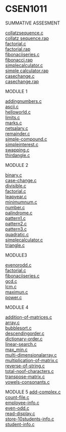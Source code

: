 # CSEN1011

SUMMATIVE ASSESMENT

[collatzsequence.c](https://github.com/karrisowmya/CSEN1011/blob/8a9b61acdc9cda9df289dc48211c7d08195eae57/collatzsequence.c)<br/>
[collatz sequence.rap](https://github.com/karrisowmya/CSEN1011/blob/10efa9c894189f6237c71f3c54982d935d0318af/collatz%20sequence.rap)<br/>
[factorial.c](https://github.com/karrisowmya/CSEN1011/blob/8a9b61acdc9cda9df289dc48211c7d08195eae57/collatzsequence.c)<br/>
[factorial.rap](https://github.com/karrisowmya/CSEN1011/blob/d2602ddcc325fc887153e6c8f3720d811a6a50e7/factorial.rap)<br/>
[fibonaciiseries.c](https://github.com/karrisowmya/CSEN1011/blob/8a9b61acdc9cda9df289dc48211c7d08195eae57/collatzsequence.c)<br/>
[fibonacci.rap](https://github.com/karrisowmya/CSEN1011/blob/d55d48c3f1c2fda61e99695a04b43f7950fad009/fibonacci.rap)<br/>
[simplecalculator.c](https://github.com/karrisowmya/CSEN1011/blob/8a9b61acdc9cda9df289dc48211c7d08195eae57/collatzsequence.c)<br/>
[simple calculator.rap](https://github.com/karrisowmya/CSEN1011/blob/2851cc361df5a9e4a3235bcd1a336c10154d213a/simple%20calculator.rap)<br/>
[casechange.c](https://github.com/karrisowmya/CSEN1011/blob/8a9b61acdc9cda9df289dc48211c7d08195eae57/collatzsequence.c)<br/>
[casechange.rap](https://github.com/karrisowmya/CSEN1011/blob/723c893482eb58fead0909e725a8688a96c0c920/casechange.rap)<br/>

MODULE 1

[addingnumbers.c](https://github.com/karrisowmya/CSEN1011/blob/dc3f2d838e40784426e341fec06c5d4a666cfba5/MODULE%201/addingnumbers.c)<br/>
[ascii.c](https://github.com/karrisowmya/CSEN1011/blob/dc3f2d838e40784426e341fec06c5d4a666cfba5/MODULE%201/ascii.c)<br/>
[helloworld.c](https://github.com/karrisowmya/CSEN1011/blob/dc3f2d838e40784426e341fec06c5d4a666cfba5/MODULE%201/helloworld.c)<br/>
[limits.c](https://github.com/karrisowmya/CSEN1011/blob/dc3f2d838e40784426e341fec06c5d4a666cfba5/MODULE%201/limits.c)<br/>
[marks.c](https://github.com/karrisowmya/CSEN1011/blob/dc3f2d838e40784426e341fec06c5d4a666cfba5/MODULE%201/marks.c)<br/>
[netsalary.c](https://github.com/karrisowmya/CSEN1011/blob/dc3f2d838e40784426e341fec06c5d4a666cfba5/MODULE%201/netsalary.c)<br/>
[remainder.c](https://github.com/karrisowmya/CSEN1011/blob/dc3f2d838e40784426e341fec06c5d4a666cfba5/MODULE%201/remainder.c)<br/>
[simple-compound.c](https://github.com/karrisowmya/CSEN1011/blob/dc3f2d838e40784426e341fec06c5d4a666cfba5/MODULE%201/simple-compound.c)<br/>
[simpleinterest.c](https://github.com/karrisowmya/CSEN1011/blob/dc3f2d838e40784426e341fec06c5d4a666cfba5/MODULE%201/simpleinterest.c)<br/>
[swapping.c](https://github.com/karrisowmya/CSEN1011/blob/dc3f2d838e40784426e341fec06c5d4a666cfba5/MODULE%201/swapping.c)<br/>
[thirdangle.c](https://github.com/karrisowmya/CSEN1011/blob/dc3f2d838e40784426e341fec06c5d4a666cfba5/MODULE%201/thirdangle.c)<br/>

MODULE 2

[binary.c](https://github.com/karrisowmya/CSEN1011/blob/29d15d97ec5570aa3a894444def8153b61555685/MODULE%202/binary.c)<br/>
[case-change.c](https://github.com/karrisowmya/CSEN1011/blob/29d15d97ec5570aa3a894444def8153b61555685/MODULE%202/case-change.c)<br/>
[divisible.c](https://github.com/karrisowmya/CSEN1011/blob/29d15d97ec5570aa3a894444def8153b61555685/MODULE%202/divisible.c)<br/>
[factorial.c](https://github.com/karrisowmya/CSEN1011/blob/29d15d97ec5570aa3a894444def8153b61555685/MODULE%202/factorial.c)<br/>
[leapyear.c](https://github.com/karrisowmya/CSEN1011/blob/29d15d97ec5570aa3a894444def8153b61555685/MODULE%202/leapyear.c)<br/>
[minimumnum.c](https://github.com/karrisowmya/CSEN1011/blob/29d15d97ec5570aa3a894444def8153b61555685/MODULE%202/minimumnum.c)<br/>
[number.c](https://github.com/karrisowmya/CSEN1011/blob/29d15d97ec5570aa3a894444def8153b61555685/MODULE%202/number.c)<br/>
[palindrome.c](https://github.com/karrisowmya/CSEN1011/blob/29d15d97ec5570aa3a894444def8153b61555685/MODULE%202/palindrome.c)<br/>
[pattern1.c](https://github.com/karrisowmya/CSEN1011/blob/29d15d97ec5570aa3a894444def8153b61555685/MODULE%202/pattern1.c)<br/>
[pattern2.c](https://github.com/karrisowmya/CSEN1011/blob/29d15d97ec5570aa3a894444def8153b61555685/MODULE%202/pattern2.c)<br/>
[pattern3.c](https://github.com/karrisowmya/CSEN1011/blob/29d15d97ec5570aa3a894444def8153b61555685/MODULE%202/pattern3.c)<br/>
[quadratic.c](https://github.com/karrisowmya/CSEN1011/blob/29d15d97ec5570aa3a894444def8153b61555685/MODULE%202/quadratic.c)<br/>
[simplecalculator.c](https://github.com/karrisowmya/CSEN1011/blob/29d15d97ec5570aa3a894444def8153b61555685/MODULE%202/simplecalculator.c)<br/>
[triangle.c](https://github.com/karrisowmya/CSEN1011/blob/29d15d97ec5570aa3a894444def8153b61555685/MODULE%202/triangle.c)<br/>

MODULE3

[evenorodd.c](https://github.com/karrisowmya/CSEN1011/blob/29d15d97ec5570aa3a894444def8153b61555685/MODULE3/evenorodd.c)<br/>
[factorial.c](https://github.com/karrisowmya/CSEN1011/blob/29d15d97ec5570aa3a894444def8153b61555685/MODULE3/factorial.c)<br/>
[fibonaciiseries.c](https://github.com/karrisowmya/CSEN1011/blob/29d15d97ec5570aa3a894444def8153b61555685/MODULE3/fibonaciiseries.c)<br/>
[gcd.c](https://github.com/karrisowmya/CSEN1011/blob/29d15d97ec5570aa3a894444def8153b61555685/MODULE3/gcd.c)<br/>
[lcm.c](https://github.com/karrisowmya/CSEN1011/blob/29d15d97ec5570aa3a894444def8153b61555685/MODULE3/lcm.c)<br/>
[maximun.c](https://github.com/karrisowmya/CSEN1011/blob/29d15d97ec5570aa3a894444def8153b61555685/MODULE3/maximun.c)<br/>
[power.c](https://github.com/karrisowmya/CSEN1011/blob/29d15d97ec5570aa3a894444def8153b61555685/MODULE3/power.c)<br/>

MODULE 4

[addition-of-matrices.c](https://github.com/karrisowmya/CSEN1011/blob/29d15d97ec5570aa3a894444def8153b61555685/MODULE%204/addition-of-matrices.c)<br/>
[array.c](https://github.com/karrisowmya/CSEN1011/blob/29d15d97ec5570aa3a894444def8153b61555685/MODULE%204/array.c)<br/>
[bubblesort.c](https://github.com/karrisowmya/CSEN1011/blob/03aa9c96a46adf751ded175682413f4cc97a362c/MODULE%204/bubblesort.c)<br/>
[descendingorder.c](https://github.com/karrisowmya/CSEN1011/blob/03aa9c96a46adf751ded175682413f4cc97a362c/MODULE%204/descendingorder.c)<br/>
[dictionary-order.c](https://github.com/karrisowmya/CSEN1011/blob/03aa9c96a46adf751ded175682413f4cc97a362c/MODULE%204/dictionary-order.c)<br/>
[linear-search.c](https://github.com/karrisowmya/CSEN1011/blob/03aa9c96a46adf751ded175682413f4cc97a362c/MODULE%204/linear-search.c)<br/>
[max_min.c](https://github.com/karrisowmya/CSEN1011/blob/03aa9c96a46adf751ded175682413f4cc97a362c/MODULE%204/max_min.c)<br/>
[multi-dimensionalarray.c](https://github.com/karrisowmya/CSEN1011/blob/03aa9c96a46adf751ded175682413f4cc97a362c/MODULE%204/multi-dimensionalarray.c)<br/>
[multiplication-of-matrix.c](https://github.com/karrisowmya/CSEN1011/blob/03aa9c96a46adf751ded175682413f4cc97a362c/MODULE%204/multiplication-of-matrix.c)<br/>
[reverse-of-string.c](https://github.com/karrisowmya/CSEN1011/blob/03aa9c96a46adf751ded175682413f4cc97a362c/MODULE%204/reverse-of-string.c)<br/>
[total-noof-characters.c](https://github.com/karrisowmya/CSEN1011/blob/03aa9c96a46adf751ded175682413f4cc97a362c/MODULE%204/total-noof-characters.c)<br/>
[transpose-matrix.c](https://github.com/karrisowmya/CSEN1011/blob/03aa9c96a46adf751ded175682413f4cc97a362c/MODULE%204/transpose-matrix.c)<br/>
[vowels-consonants.c](https://github.com/karrisowmya/CSEN1011/blob/03aa9c96a46adf751ded175682413f4cc97a362c/MODULE%204/vowels-consonants.c)<br/>

MODULE 5
[add-complex.c](https://github.com/karrisowmya/CSEN1011/blob/03aa9c96a46adf751ded175682413f4cc97a362c/MODULE%205/add-complex.c)<br/>
[count-file.c](https://github.com/karrisowmya/CSEN1011/blob/03aa9c96a46adf751ded175682413f4cc97a362c/MODULE%205/count-file.c)<br/>
[employee-info.c](https://github.com/karrisowmya/CSEN1011/blob/03aa9c96a46adf751ded175682413f4cc97a362c/MODULE%205/employee-info.c)<br/>
[even-odd.c](https://github.com/karrisowmya/CSEN1011/blob/03aa9c96a46adf751ded175682413f4cc97a362c/MODULE%205/even-odd.c)<br/>
[read-display.c](https://github.com/karrisowmya/CSEN1011/blob/03aa9c96a46adf751ded175682413f4cc97a362c/MODULE%205/read-display.c)<br/>
[store-10students-info.c](https://github.com/karrisowmya/CSEN1011/blob/03aa9c96a46adf751ded175682413f4cc97a362c/MODULE%205/store-10students-info.c)<br/>
[student-info.c](https://github.com/karrisowmya/CSEN1011/blob/03aa9c96a46adf751ded175682413f4cc97a362c/MODULE%205/student-info.c)<br/>


